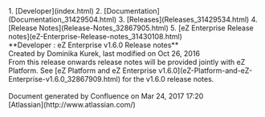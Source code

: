 <div id="page">
<div id="main" class="aui-page-panel">
<div id="main-header">
<div id="breadcrumb-section">
1.  [Developer](index.html)
2.  [Documentation](Documentation_31429504.html)
3.  [Releases](Releases_31429534.html)
4.  [Release Notes](Release-Notes_32867905.html)
5.  [eZ Enterprise Release notes](eZ-Enterprise-Release-notes_31430108.html)

</div>
**Developer : eZ Enterprise v1.6.0 Release notes**

</div>
<div id="content" class="view">
<div class="page-metadata">
Created by Dominika Kurek, last modified on Oct 26, 2016

</div>
<div id="main-content" class="wiki-content group">
<div class="contentLayout2">
<div class="columnLayout two-right-sidebar"
data-layout="two-right-sidebar">
<div class="cell normal" data-type="normal">
<div class="innerCell">
From this release onwards release notes will be provided jointly with eZ Platform. See [eZ Platform and eZ Enterprise v1.6.0](eZ-Platform-and-eZ-Enterprise-v1.6.0_32867909.html) for the v1.6.0 release notes.

</div>
</div>
<div class="cell aside" data-type="aside">
<div class="innerCell">
 

</div>
</div>
</div>
</div>
</div>
</div>
</div>
<div id="footer" role="contentinfo">
<div class="section footer-body">
Document generated by Confluence on Mar 24, 2017 17:20

<div id="footer-logo">
[Atlassian](http://www.atlassian.com/)

</div>
</div>
</div>
</div>

